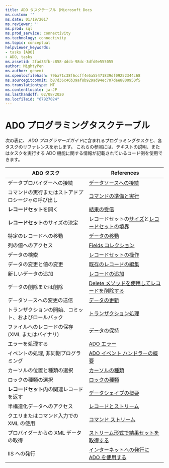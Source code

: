 ```yaml
---
title: ADO タスクテーブル |Microsoft Docs
ms.custom: ''
ms.date: 01/19/2017
ms.reviewer: ''
ms.prod: sql
ms.prod_service: connectivity
ms.technology: connectivity
ms.topic: conceptual
helpviewer_keywords:
- tasks [ADO]
- ADO, tasks
ms.assetid: 2fad33fb-c858-4dcb-98dc-3dfd0e555055
author: MightyPen
ms.author: genemi
ms.openlocfilehash: 79ba71c38f6ccff4e5a55471839df09252344c68
ms.sourcegitcommit: b87d36c46b39af8b929ad94ec707dee8800950f5
ms.translationtype: MT
ms.contentlocale: ja-JP
ms.lasthandoff: 02/08/2020
ms.locfileid: "67927024"
---
```

# <a name="ado-programming-task-table"></a>ADO プログラミングタスクテーブル
次の表に、 *ADO プログラマーズガイド*に含まれるプログラミングタスクと、各タスクのリファレンスを示します。 これらの参照には、テキストの説明、またはタスクを実行する ADO 機能に関する情報が記載されているコード例を使用できます。

|ADO タスク|References|
|--------------|----------------|
|データプロバイダーへの接続|[データソースへの接続](../../ado/guide/data/connecting-to-data-sources.md)|
|コマンドの実行またはストアドプロシージャの呼び出し|[コマンドの準備と実行](../../ado/guide/data/preparing-and-executing-commands.md)|
|**レコードセット**を開く|[結果の受信](../../ado/guide/data/receiving-results.md)|
|**レコードセット**のサイズの決定|レコードセットの[サイズ](../../ado/guide/data/current-record-and-size-of-recordset.md)と[レコードセットの境界](../../ado/guide/data/boundaries-of-a-recordset.md)|
|特定のレコードへの移動|[データの移動](../../ado/guide/data/navigating-through-data.md)|
|列の値へのアクセス|[Fields コレクション](../../ado/guide/data/the-fields-collection.md)|
|データの検索|[レコードセットの操作](../../ado/guide/data/working-with-recordsets.md)|
|データの変更と値の変更|[既存のレコードの編集](../../ado/guide/data/editing-existing-records.md)|
|新しいデータの追加|[レコードの追加](../../ado/guide/data/adding-records.md)|
|データの削除または削除|[Delete メソッドを使用してレコードを削除する](../../ado/guide/data/deleting-records-using-the-delete-method.md)|
|データソースへの変更の送信|[データの更新](../../ado/guide/data/updating-data.md)|
|トランザクションの開始、コミット、およびロールバック|[トランザクション処理](../../ado/guide/data/transaction-processing.md)|
|ファイルへのレコードの保存 (XML またはバイナリ)|[データの保持](../../ado/guide/data/persisting-data.md)|
|エラーを処理する|[ADO エラー](../../ado/guide/data/ado-errors.md)|
|イベントの処理, 非同期プログラミング|[ADO イベント ハンドラーの概要](../../ado/guide/data/ado-event-handler-summary.md)|
|カーソルの位置と種類の選択|[カーソルの種類](../../ado/guide/data/types-of-cursors-ado.md)|
|ロックの種類の選択|[ロックの種類](../../ado/guide/data/types-of-locks.md)|
|**レコードセット**内の関連レコードを返す|[データシェイプの概要](../../ado/guide/data/data-shaping-overview.md)|
|半構造化データへのアクセス|[レコードとストリーム](../../ado/guide/data/records-and-streams.md)|
|クエリまたはコマンド入力での XML の使用|[コマンド ストリーム](../../ado/guide/data/command-streams.md)|
|プロバイダーからの XML データの取得|[ストリーム形式で結果セットを取得する](../../ado/guide/data/retrieving-resultsets-into-streams.md)|
|IIS への発行|[インターネットへの発行に ADO を使用する](../../ado/guide/data/using-ado-for-internet-publishing.md)|
